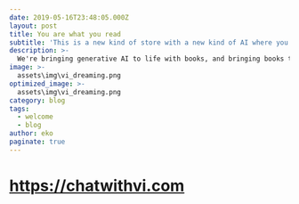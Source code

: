 ```yaml
---
date: 2019-05-16T23:48:05.000Z
layout: post
title: You are what you read
subtitle: 'This is a new kind of store with a new kind of AI where you can chat with written content. We're bringing generative AI to life with books, and bringing books to life with generative AI.'
description: >-
  We're bringing generative AI to life with books, and bringing books to life with generative AI.
image: >-
  assets\img\vi_dreaming.png
optimized_image: >-
  assets\img\vi_dreaming.png
category: blog
tags:
  - welcome
  - blog
author: eko
paginate: true
---
```


# https://chatwithvi.com
